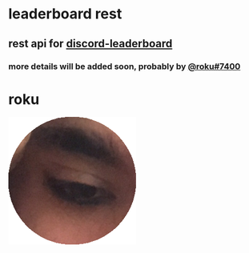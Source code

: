 # leaderboard rest

## rest api for [discord-leaderboard](https://github.com/teyfik-on-it/discord-leaderboard)

### more details will be added soon, probably by [@roku#7400](#roku)

# roku

![roku#7400](roku_avatar.png)
